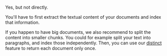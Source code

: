 Yes, but not directly.

You'll have to first extract the textual content of your documents and index that information.

If you happen to have big documents, we also recommend to split the content into smaller chunks. You could for example split your text into paragraphs, and index those independently. Then, you can use our [distinct](https://www.algolia.com/doc/ruby#Distinct) feature to return each document only once.